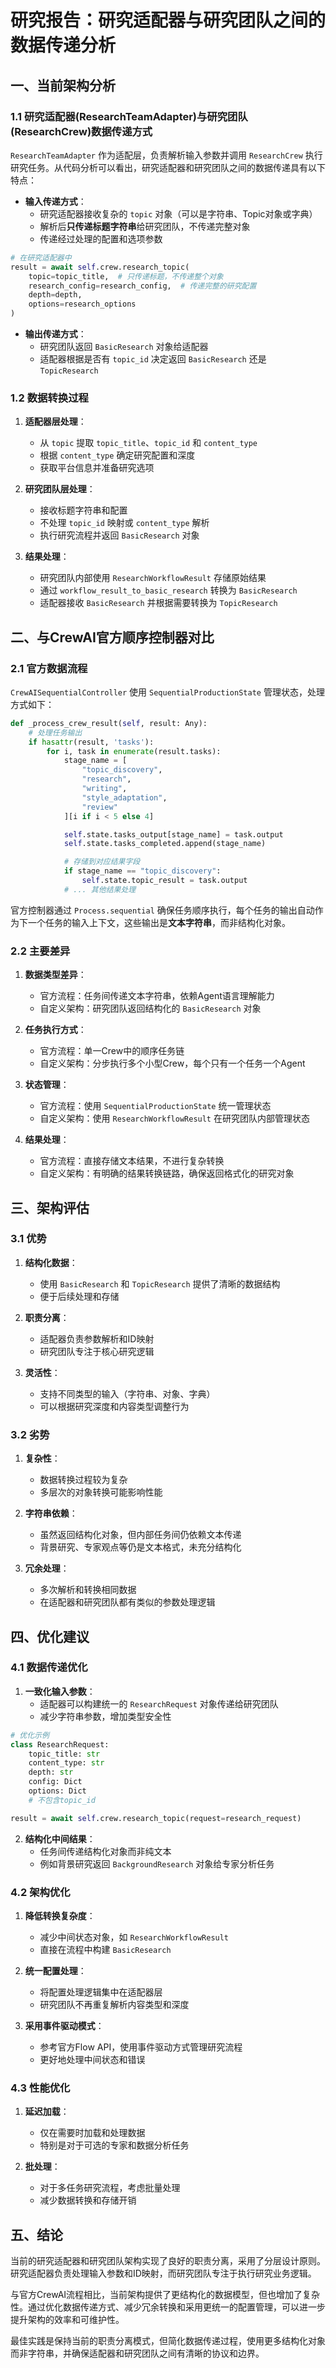 # 研究报告：研究适配器与研究团队之间的数据传递分析

## 一、当前架构分析

### 1.1 研究适配器(ResearchTeamAdapter)与研究团队(ResearchCrew)数据传递方式

`ResearchTeamAdapter` 作为适配层，负责解析输入参数并调用 `ResearchCrew` 执行研究任务。从代码分析可以看出，研究适配器和研究团队之间的数据传递具有以下特点：

- **输入传递方式**：
  - 研究适配器接收复杂的 `topic` 对象（可以是字符串、Topic对象或字典）
  - 解析后**只传递标题字符串**给研究团队，不传递完整对象
  - 传递经过处理的配置和选项参数

```python
# 在研究适配器中
result = await self.crew.research_topic(
    topic=topic_title,  # 只传递标题，不传递整个对象
    research_config=research_config,  # 传递完整的研究配置
    depth=depth,
    options=research_options
)
```

- **输出传递方式**：
  - 研究团队返回 `BasicResearch` 对象给适配器
  - 适配器根据是否有 `topic_id` 决定返回 `BasicResearch` 还是 `TopicResearch`

### 1.2 数据转换过程

1. **适配器层处理**：
   - 从 `topic` 提取 `topic_title`、`topic_id` 和 `content_type`
   - 根据 `content_type` 确定研究配置和深度
   - 获取平台信息并准备研究选项

2. **研究团队层处理**：
   - 接收标题字符串和配置
   - 不处理 `topic_id` 映射或 `content_type` 解析
   - 执行研究流程并返回 `BasicResearch` 对象

3. **结果处理**：
   - 研究团队内部使用 `ResearchWorkflowResult` 存储原始结果
   - 通过 `workflow_result_to_basic_research` 转换为 `BasicResearch`
   - 适配器接收 `BasicResearch` 并根据需要转换为 `TopicResearch`

## 二、与CrewAI官方顺序控制器对比

### 2.1 官方数据流程

`CrewAISequentialController` 使用 `SequentialProductionState` 管理状态，处理方式如下：

```python
def _process_crew_result(self, result: Any):
    # 处理任务输出
    if hasattr(result, 'tasks'):
        for i, task in enumerate(result.tasks):
            stage_name = [
                "topic_discovery",
                "research",
                "writing",
                "style_adaptation",
                "review"
            ][i if i < 5 else 4]

            self.state.tasks_output[stage_name] = task.output
            self.state.tasks_completed.append(stage_name)

            # 存储到对应结果字段
            if stage_name == "topic_discovery":
                self.state.topic_result = task.output
            # ... 其他结果处理
```

官方控制器通过 `Process.sequential` 确保任务顺序执行，每个任务的输出自动作为下一个任务的输入上下文，这些输出是**文本字符串**，而非结构化对象。

### 2.2 主要差异

1. **数据类型差异**：
   - 官方流程：任务间传递文本字符串，依赖Agent语言理解能力
   - 自定义架构：研究团队返回结构化的 `BasicResearch` 对象

2. **任务执行方式**：
   - 官方流程：单一Crew中的顺序任务链
   - 自定义架构：分步执行多个小型Crew，每个只有一个任务一个Agent

3. **状态管理**：
   - 官方流程：使用 `SequentialProductionState` 统一管理状态
   - 自定义架构：使用 `ResearchWorkflowResult` 在研究团队内部管理状态

4. **结果处理**：
   - 官方流程：直接存储文本结果，不进行复杂转换
   - 自定义架构：有明确的结果转换链路，确保返回格式化的研究对象

## 三、架构评估

### 3.1 优势

1. **结构化数据**：
   - 使用 `BasicResearch` 和 `TopicResearch` 提供了清晰的数据结构
   - 便于后续处理和存储

2. **职责分离**：
   - 适配器负责参数解析和ID映射
   - 研究团队专注于核心研究逻辑

3. **灵活性**：
   - 支持不同类型的输入（字符串、对象、字典）
   - 可以根据研究深度和内容类型调整行为

### 3.2 劣势

1. **复杂性**：
   - 数据转换过程较为复杂
   - 多层次的对象转换可能影响性能

2. **字符串依赖**：
   - 虽然返回结构化对象，但内部任务间仍依赖文本传递
   - 背景研究、专家观点等仍是文本格式，未充分结构化

3. **冗余处理**：
   - 多次解析和转换相同数据
   - 在适配器和研究团队都有类似的参数处理逻辑

## 四、优化建议

### 4.1 数据传递优化

1. **一致化输入参数**：
   - 适配器可以构建统一的 `ResearchRequest` 对象传递给研究团队
   - 减少字符串参数，增加类型安全性

```python
# 优化示例
class ResearchRequest:
    topic_title: str
    content_type: str
    depth: str
    config: Dict
    options: Dict
    # 不包含topic_id

result = await self.crew.research_topic(request=research_request)
```

2. **结构化中间结果**：
   - 任务间传递结构化对象而非纯文本
   - 例如背景研究返回 `BackgroundResearch` 对象给专家分析任务

### 4.2 架构优化

1. **降低转换复杂度**：
   - 减少中间状态对象，如 `ResearchWorkflowResult`
   - 直接在流程中构建 `BasicResearch`

2. **统一配置处理**：
   - 将配置处理逻辑集中在适配器层
   - 研究团队不再重复解析内容类型和深度

3. **采用事件驱动模式**：
   - 参考官方Flow API，使用事件驱动方式管理研究流程
   - 更好地处理中间状态和错误

### 4.3 性能优化

1. **延迟加载**：
   - 仅在需要时加载和处理数据
   - 特别是对于可选的专家和数据分析任务

2. **批处理**：
   - 对于多任务研究流程，考虑批量处理
   - 减少数据转换和存储开销

## 五、结论

当前的研究适配器和研究团队架构实现了良好的职责分离，采用了分层设计原则。研究适配器负责处理输入参数和ID映射，而研究团队专注于执行研究业务逻辑。

与官方CrewAI流程相比，当前架构提供了更结构化的数据模型，但也增加了复杂性。通过优化数据传递方式、减少冗余转换和采用更统一的配置管理，可以进一步提升架构的效率和可维护性。

最佳实践是保持当前的职责分离模式，但简化数据传递过程，使用更多结构化对象而非字符串，并确保适配器和研究团队之间有清晰的协议和边界。
